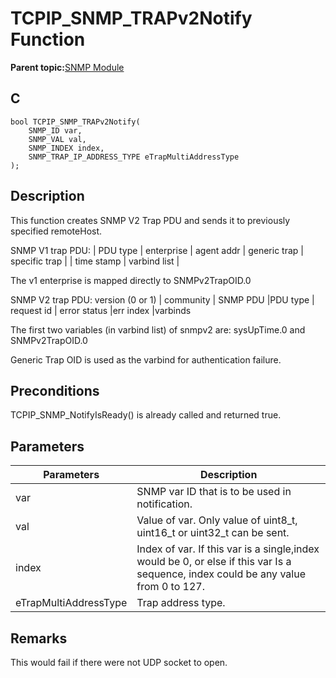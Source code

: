 # TCPIP\_SNMP\_TRAPv2Notify Function

**Parent topic:**[SNMP Module](GUID-7764E81C-8FC9-4B3E-8830-255BDE678AA0.md)

## C

```
bool TCPIP_SNMP_TRAPv2Notify(
    SNMP_ID var, 
    SNMP_VAL val, 
    SNMP_INDEX index, 
    SNMP_TRAP_IP_ADDRESS_TYPE eTrapMultiAddressType
);
```

## Description

This function creates SNMP V2 Trap PDU and sends it to previously specified remoteHost.

SNMP V1 trap PDU: \| PDU type \| enterprise \| agent addr \| generic trap \| specific trap \| \| time stamp \| varbind list \|

The v1 enterprise is mapped directly to SNMPv2TrapOID.0

SNMP V2 trap PDU: version \(0 or 1\) \| community \| SNMP PDU \|PDU type \| request id \| error status \|err index \|varbinds

The first two variables \(in varbind list\) of snmpv2 are: sysUpTime.0 and SNMPv2TrapOID.0

Generic Trap OID is used as the varbind for authentication failure.

## Preconditions

TCPIP\_SNMP\_NotifyIsReady\(\) is already called and returned true.

## Parameters

|Parameters|Description|
|----------|-----------|
|var|SNMP var ID that is to be used in notification.|
|val|Value of var. Only value of uint8\_t, uint16\_t or uint32\_t can be sent.|
|index|Index of var. If this var is a single,index would be 0, or else if this var Is a sequence, index could be any value from 0 to 127.|
|eTrapMultiAddressType|Trap address type.|

## Remarks

This would fail if there were not UDP socket to open.

